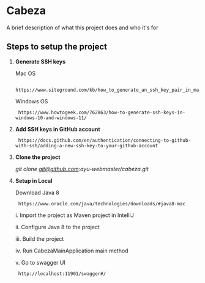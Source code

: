 
# Cabeza

A brief description of what this project does and who it's for

## Steps to setup the project

1. **Generate SSH keys**

    Mac OS

        https://www.siteground.com/kb/how_to_generate_an_ssh_key_pair_in_mac_os/

    Windows OS

        https://www.howtogeek.com/762863/how-to-generate-ssh-keys-in-windows-10-and-windows-11/


2. **Add SSH keys in GitHub account**

        https://docs.github.com/en/authentication/connecting-to-github-with-ssh/adding-a-new-ssh-key-to-your-github-account

3. **Clone the project**

    *git clone git@github.com:ayu-webmaster/cabeza.git*
    
4. **Setup in Local**

    Download Java 8
    
        https://www.oracle.com/java/technologies/downloads/#java8-mac

    i.  Import the project as Maven project in IntelliJ

    ii. Configure Java 8 to the project

    iii. Build the project

    iv. Run CabezaMainApplication main method

    v. Go to swagger UI

        http://localhost:11901/swagger#/
